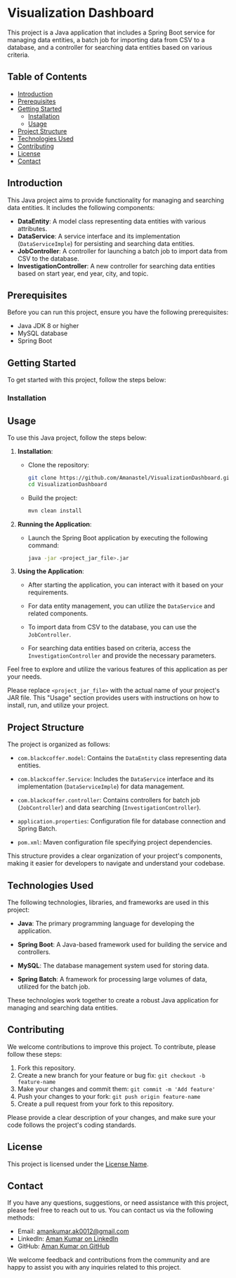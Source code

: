 # Visualization Dashboard

This project is a Java application that includes a Spring Boot service for managing data entities, a batch job for importing data from CSV to a database, and a controller for searching data entities based on various criteria.

## Table of Contents

- [Introduction](#introduction)
- [Prerequisites](#prerequisites)
- [Getting Started](#getting-started)
    - [Installation](#installation)
    - [Usage](#usage)
- [Project Structure](#project-structure)
- [Technologies Used](#technologies-used)
- [Contributing](#contributing)
- [License](#license)
- [Contact](#contact)

## Introduction

This Java project aims to provide functionality for managing and searching data entities. It includes the following components:

- **DataEntity**: A model class representing data entities with various attributes.
- **DataService**: A service interface and its implementation (`DataServiceImple`) for persisting and searching data entities.
- **JobController**: A controller for launching a batch job to import data from CSV to the database.
- **InvestigationController**: A new controller for searching data entities based on start year, end year, city, and topic.

## Prerequisites

Before you can run this project, ensure you have the following prerequisites:

- Java JDK 8 or higher
- MySQL database
- Spring Boot

## Getting Started

To get started with this project, follow the steps below:

### Installation


## Usage

To use this Java project, follow the steps below:

1. **Installation**:

    - Clone the repository:

      ```bash
      git clone https://github.com/Amanastel/VisualizationDashboard.git
      cd VisualizationDashboard
      ```

    - Build the project:

      ```bash
      mvn clean install
      ```

2. **Running the Application**:

    - Launch the Spring Boot application by executing the following command:

      ```bash
      java -jar <project_jar_file>.jar
      ```

3. **Using the Application**:

    - After starting the application, you can interact with it based on your requirements.

    - For data entity management, you can utilize the `DataService` and related components.

    - To import data from CSV to the database, you can use the `JobController`.

    - For searching data entities based on criteria, access the `InvestigationController` and provide the necessary parameters.

Feel free to explore and utilize the various features of this application as per your needs.

Please replace `<project_jar_file>` with the actual name of your project's JAR file. This "Usage" section provides users with instructions on how to install, run, and utilize your project.

   
## Project Structure

The project is organized as follows:

- `com.blackcoffer.model`: Contains the `DataEntity` class representing data entities.

- `com.blackcoffer.Service`: Includes the `DataService` interface and its implementation (`DataServiceImple`) for data management.

- `com.blackcoffer.controller`: Contains controllers for batch job (`JobController`) and data searching (`InvestigationController`).

- `application.properties`: Configuration file for database connection and Spring Batch.

- `pom.xml`: Maven configuration file specifying project dependencies.

This structure provides a clear organization of your project's components, making it easier for developers to navigate and understand your codebase.


## Technologies Used

The following technologies, libraries, and frameworks are used in this project:

- **Java**: The primary programming language for developing the application.

- **Spring Boot**: A Java-based framework used for building the service and controllers.

- **MySQL**: The database management system used for storing data.

- **Spring Batch**: A framework for processing large volumes of data, utilized for the batch job.

These technologies work together to create a robust Java application for managing and searching data entities.

## Contributing

We welcome contributions to improve this project. To contribute, please follow these steps:

1. Fork this repository.
2. Create a new branch for your feature or bug fix: `git checkout -b feature-name`
3. Make your changes and commit them: `git commit -m 'Add feature'`
4. Push your changes to your fork: `git push origin feature-name`
5. Create a pull request from your fork to this repository.

Please provide a clear description of your changes, and make sure your code follows the project's coding standards.

## License

This project is licensed under the [License Name](LICENSE).


## Contact

If you have any questions, suggestions, or need assistance with this project, please feel free to reach out to us. You can contact us via the following methods:

- Email: [amankumar.ak0012@gmail.com](mailto:amankumar.ak0012@gmail.com)
- LinkedIn: [Aman Kumar on LinkedIn](https://www.linkedin.com/in/amanastel/)
- GitHub: [Aman Kumar on GitHub](https://github.com/amanastel)


We welcome feedback and contributions from the community and are happy to assist you with any inquiries related to this project.
